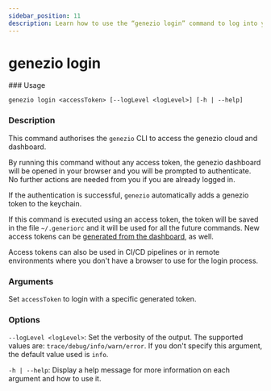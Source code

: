 ```yaml
---
sidebar_position: 11
description: Learn how to use the “genezio login” command to log into your Genezio account through the CLI. Ensure secure and efficient access to projects with our guide
---
```


# genezio login

<head>
  <title>genezio login CLI Command | Genezio Documentation</title>
</head>
### Usage

`genezio login <accessToken> [--logLevel <logLevel>] [-h | --help]`

### Description

This command authorises the `genezio` CLI to access the genezio cloud and dashboard.

By running this command without any access token, the genezio dashboard will be opened in your browser and you will be prompted to authenticate. No further actions are needed from you if you are already logged in.

If the authentication is successful, `genezio` automatically adds a genezio token to the keychain.

If this command is executed using an access token, the token will be saved in the file `~/.generiorc` and it will be used for all the future commands. New access tokens can be [generated from the dashboard](https://app.genez.io/settings/tokens), as well.

Access tokens can also be used in CI/CD pipelines or in remote environments where you don't have a browser to use for the login process.

### Arguments

Set `accessToken` to login with a specific generated token.

### Options

`--logLevel <logLevel>`: Set the verbosity of the output. The supported values are: `trace/debug/info/warn/error`. If you don't specify this argument, the default value used is `info`.

`-h | --help`: Display a help message for more information on each argument and how to use it.
